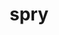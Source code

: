 ---
category: 4-letters
denotation: null
name: spry
reference_link: https://www.etymonline.com/word/spry
root_language: null
root_name: null
title: spry
type: free
word_sums:
- respelling: spry
  sum: 'Spry + '
---